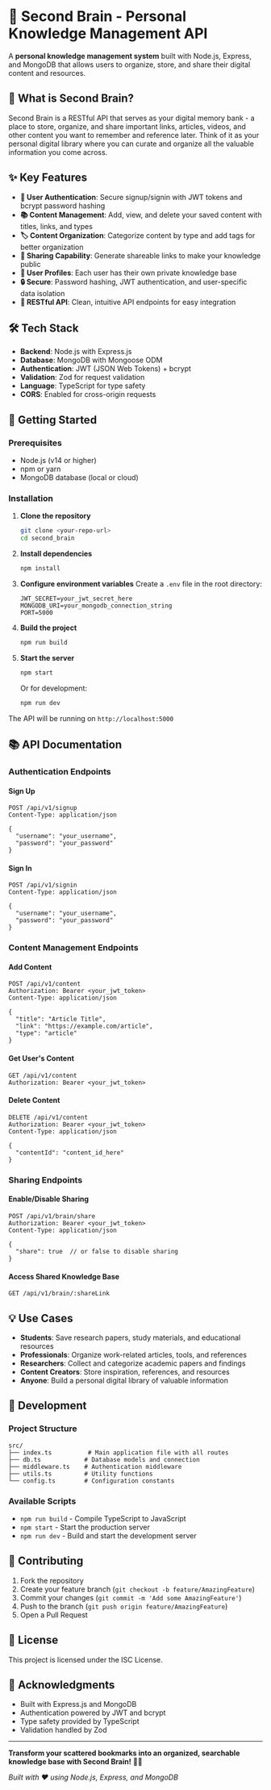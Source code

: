 # 🧠 Second Brain - Personal Knowledge Management API

A **personal knowledge management system** built with Node.js, Express, and MongoDB that allows users to organize, store, and share their digital content and resources.

## 📖 What is Second Brain?

Second Brain is a RESTful API that serves as your digital memory bank - a place to store, organize, and share important links, articles, videos, and other content you want to remember and reference later. Think of it as your personal digital library where you can curate and organize all the valuable information you come across.

## ✨ Key Features

- **🔐 User Authentication**: Secure signup/signin with JWT tokens and bcrypt password hashing
- **📚 Content Management**: Add, view, and delete your saved content with titles, links, and types
- **🏷️ Content Organization**: Categorize content by type and add tags for better organization
- **🔗 Sharing Capability**: Generate shareable links to make your knowledge public
- **👥 User Profiles**: Each user has their own private knowledge base
- **🔒 Secure**: Password hashing, JWT authentication, and user-specific data isolation
- **📱 RESTful API**: Clean, intuitive API endpoints for easy integration

## 🛠️ Tech Stack

- **Backend**: Node.js with Express.js
- **Database**: MongoDB with Mongoose ODM
- **Authentication**: JWT (JSON Web Tokens) + bcrypt
- **Validation**: Zod for request validation
- **Language**: TypeScript for type safety
- **CORS**: Enabled for cross-origin requests

## 🚀 Getting Started

### Prerequisites

- Node.js (v14 or higher)
- npm or yarn
- MongoDB database (local or cloud)

### Installation

1. **Clone the repository**
   ```bash
   git clone <your-repo-url>
   cd second_brain
   ```

2. **Install dependencies**
   ```bash
   npm install
   ```

3. **Configure environment variables**
   Create a `.env` file in the root directory:
   ```env
   JWT_SECRET=your_jwt_secret_here
   MONGODB_URI=your_mongodb_connection_string
   PORT=5000
   ```

4. **Build the project**
   ```bash
   npm run build
   ```

5. **Start the server**
   ```bash
   npm start
   ```

   Or for development:
   ```bash
   npm run dev
   ```

The API will be running on `http://localhost:5000`



## 📚 API Documentation

### Authentication Endpoints

#### Sign Up
```http
POST /api/v1/signup
Content-Type: application/json

{
  "username": "your_username",
  "password": "your_password"
}
```

#### Sign In
```http
POST /api/v1/signin
Content-Type: application/json

{
  "username": "your_username",
  "password": "your_password"
}
```

### Content Management Endpoints

#### Add Content
```http
POST /api/v1/content
Authorization: Bearer <your_jwt_token>
Content-Type: application/json

{
  "title": "Article Title",
  "link": "https://example.com/article",
  "type": "article"
}
```

#### Get User's Content
```http
GET /api/v1/content
Authorization: Bearer <your_jwt_token>
```

#### Delete Content
```http
DELETE /api/v1/content
Authorization: Bearer <your_jwt_token>
Content-Type: application/json

{
  "contentId": "content_id_here"
}
```

### Sharing Endpoints

#### Enable/Disable Sharing
```http
POST /api/v1/brain/share
Authorization: Bearer <your_jwt_token>
Content-Type: application/json

{
  "share": true  // or false to disable sharing
}
```

#### Access Shared Knowledge Base
```http
GET /api/v1/brain/:shareLink
```

## 💡 Use Cases

- **Students**: Save research papers, study materials, and educational resources
- **Professionals**: Organize work-related articles, tools, and references
- **Researchers**: Collect and categorize academic papers and findings
- **Content Creators**: Store inspiration, references, and resources
- **Anyone**: Build a personal digital library of valuable information

## 🔧 Development

### Project Structure
```
src/
├── index.ts          # Main application file with all routes
├── db.ts            # Database models and connection
├── middleware.ts    # Authentication middleware
├── utils.ts         # Utility functions
└── config.ts        # Configuration constants
```

### Available Scripts

- `npm run build` - Compile TypeScript to JavaScript
- `npm start` - Start the production server
- `npm run dev` - Build and start the development server

## 🤝 Contributing

1. Fork the repository
2. Create your feature branch (`git checkout -b feature/AmazingFeature`)
3. Commit your changes (`git commit -m 'Add some AmazingFeature'`)
4. Push to the branch (`git push origin feature/AmazingFeature`)
5. Open a Pull Request

## 📝 License

This project is licensed under the ISC License.

## 🙏 Acknowledgments

- Built with Express.js and MongoDB
- Authentication powered by JWT and bcrypt
- Type safety provided by TypeScript
- Validation handled by Zod

---

**Transform your scattered bookmarks into an organized, searchable knowledge base with Second Brain!** 🧠✨

*Built with ❤️ using Node.js, Express, and MongoDB* 